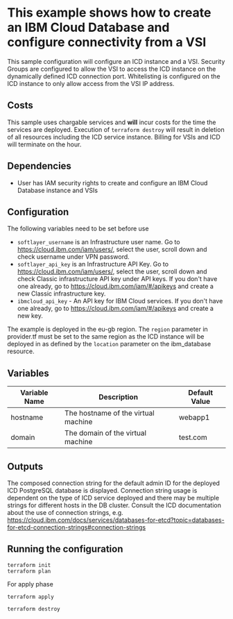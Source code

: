 # This example shows how to create an IBM Cloud Database and configure connectivity from a VSI

This sample configuration will configure an ICD instance and a VSI. Security Groups are configured to allow the VSI to access the ICD instance on the dynamically defined ICD connection port. Whitelisting is configured on the ICD instance to only allow access from the VSI IP address. 

## Costs

This sample uses chargable services and **will** incur costs for the time the services are deployed. Execution of `terraform destroy` will result in deletion of all resources including the ICD service instance. Billing for VSIs and ICD will terminate on the hour. 


## Dependencies

- User has IAM security rights to create and configure an IBM Cloud Database instance and VSIs

## Configuration 

The following variables need to be set before use

* `softlayer_username` is an Infrastructure user name. Go to https://cloud.ibm.com/iam/users/, select the user, scroll down and check username under VPN password.
* `softlayer_api_key` is an Infrastructure API Key. Go to https://cloud.ibm.com/iam/users/, select the user, scroll down and check Classic infrastructure API key under API keys. If you don't have one already, go to https://cloud.ibm.com/iam/#/apikeys and create a new Classic infrastructure key.
* `ibmcloud_api_key` - An API key for IBM Cloud services. If you don't have one already, go to https://cloud.ibm.com/iam/#/apikeys and create a new key.


The example is deployed in the eu-gb region. The `region` parameter in provider.tf must be set to the same region as the ICD instance will be deployed in as defined by the `location` parameter on the ibm_database resource. 

## Variables

|Variable Name|Description|Default Value|
|-------------|-----------|-------------|
|hostname| The hostname of the virtual machine|webapp1| 
|domain |  The domain of the virtual machine|test.com|

## Outputs 

The composed connection string for the default admin ID for the deployed ICD PostgreSQL database is displayed. Connection string usage is dependent on the type of ICD service deployed and there may be multiple strings for different hosts in the DB cluster. Consult the ICD documentation about the use of connection strings, e.g. https://cloud.ibm.com/docs/services/databases-for-etcd?topic=databases-for-etcd-connection-strings#connection-strings 


## Running the configuration 
```shell
terraform init
terraform plan
```

For apply phase

```shell
terraform apply
```

```shell
terraform destroy
```  
